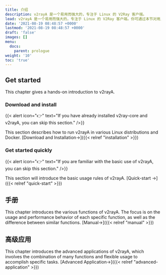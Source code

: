 ```yaml
---
title: 介绍
description: v2rayA 是一个易用而强大的，专注于 Linux 的 V2Ray 客户端。
lead: v2rayA 是一个易用而强大的，专注于 Linux 的 V2Ray 客户端。你可通过本节对用户文档的内容进行快速预览。
date: '2021-08-19 08:48:57 +0000'
lastmod: '2021-08-19 08:48:57 +0000'
draft: 'false'
images: []
menu:
  docs:
    parent: prologue
weight: '10'
toc: 'true'
---
```


## Get started

This chapter gives a hands-on introduction to v2rayA.

### Download and install

{{&lt; alert icon="👉" text="If you have already installed v2ray-core and v2rayA, you can skip this section." /&gt;}}

This section describes how to run v2rayA in various Linux distributions and Docker. [Download and Installation→]({{&lt; relref "installation" &gt;}})

### Get started quickly

{{&lt; alert icon="👉" text="If you are familiar with the basic use of v2rayA, you can skip this section." /&gt;}}

This section will introduce the basic usage rules of v2rayA. [Quick-start →]({{&lt; relref "quick-start" &gt;}})

## 手册

This chapter introduces the various functions of v2rayA. The focus is on the usage and performance behavior of each specific function, as well as the difference between similar functions. [Manual→]({{&lt; relref "manual" &gt;}})

## 高级应用

This chapter introduces the advanced applications of v2rayA, which involves the combination of many functions and flexible usage to accomplish specific tasks. [Advanced Application→]({{&lt; relref "advanced-application" &gt;}})
